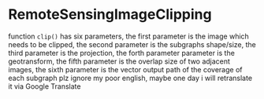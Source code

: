 # RemoteSensingImageClipping

function `clip()` has six parameters, 
the first parameter is the image which needs to be clipped, 
the second parameter is the subgraphs shape/size,
the third parameter is the projection,
the forth parameter parameter is the geotransform,
the fifth parameter is the overlap size of two adjacent images,
the sixth parameter is the vector output path of the coverage of each subgraph
plz ignore my poor english, maybe one day i will retranslate it via Google Translate

